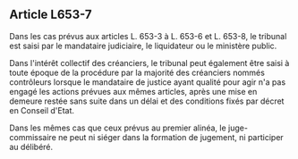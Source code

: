 Article L653-7
----
Dans les cas prévus aux articles L. 653-3 à L. 653-6 et L. 653-8, le tribunal
est saisi par le mandataire judiciaire, le liquidateur ou le ministère public.

Dans l'intérêt collectif des créanciers, le tribunal peut également être saisi à
toute époque de la procédure par la majorité des créanciers nommés contrôleurs
lorsque le mandataire de justice ayant qualité pour agir n'a pas engagé les
actions prévues aux mêmes articles, après une mise en demeure restée sans suite
dans un délai et des conditions fixés par décret en Conseil d'Etat.

Dans les mêmes cas que ceux prévus au premier alinéa, le juge-commissaire ne
peut ni siéger dans la formation de jugement, ni participer au délibéré.

